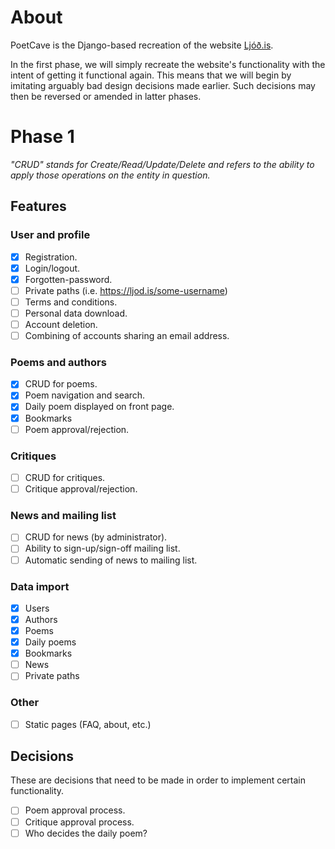 # About

PoetCave is the Django-based recreation of the website [Ljóð.is](https://ljod.is).

In the first phase, we will simply recreate the website's functionality with the intent of getting it functional again. This means that we will begin by imitating arguably bad design decisions made earlier. Such decisions may then be reversed or amended in latter phases.

# Phase 1

*"CRUD" stands for Create/Read/Update/Delete and refers to the ability to apply those operations on the entity in question.*

## Features

### User and profile
- [x] Registration.
- [x] Login/logout.
- [x] Forgotten-password.
- [ ] Private paths (i.e. https://ljod.is/some-username)
- [ ] Terms and conditions.
- [ ] Personal data download.
- [ ] Account deletion.
- [ ] Combining of accounts sharing an email address.

### Poems and authors
- [x] CRUD for poems.
- [X] Poem navigation and search.
- [x] Daily poem displayed on front page.
- [x] Bookmarks
- [ ] Poem approval/rejection.

### Critiques
- [ ] CRUD for critiques.
- [ ] Critique approval/rejection.

### News and mailing list
- [ ] CRUD for news (by administrator).
- [ ] Ability to sign-up/sign-off mailing list.
- [ ] Automatic sending of news to mailing list.

### Data import
- [x] Users
- [x] Authors
- [x] Poems
- [x] Daily poems
- [x] Bookmarks
- [ ] News
- [ ] Private paths

### Other
- [ ] Static pages (FAQ, about, etc.)

## Decisions

These are decisions that need to be made in order to implement certain functionality.

- [ ] Poem approval process.
- [ ] Critique approval process.
- [ ] Who decides the daily poem?
